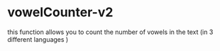# vowelCounter-v2
this function allows you to count the number of vowels in the text (in 3 different languages )
